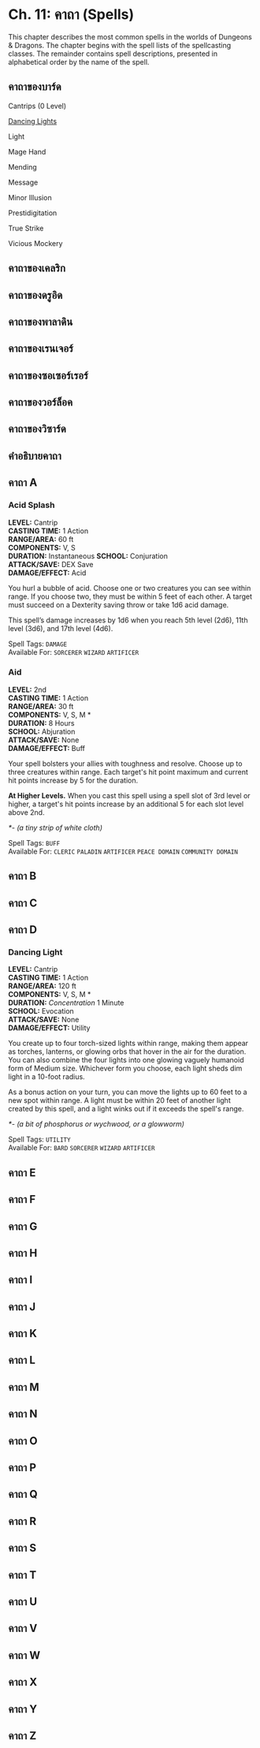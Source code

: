 # Ch. 11: คาถา (Spells)

This chapter describes the most common spells in the worlds of Dungeons & Dragons. The chapter begins with the spell lists of the spellcasting classes. The remainder contains spell descriptions, presented in alphabetical order by the name of the spell.

## คาถาของบาร์ด

Cantrips (0 Level)

[Dancing Lights]()

Light

Mage Hand

Mending

Message

Minor Illusion

Prestidigitation

True Strike

Vicious Mockery

## คาถาของเคลริก

## คาถาของดรูอิด

## คาถาของพาลาดิน

## คาถาของเรนเจอร์

## คาถาของซอเซอร์เรอร์

## คาถาของวอร์ล็อค

## คาถาของวิซาร์ด

## คำอธิบายคาถา

## คาถา A
### Acid Splash
**LEVEL:** Cantrip  
**CASTING TIME:** 1 Action  
**RANGE/AREA:** 60 ft  
**COMPONENTS:** V, S  
**DURATION:** Instantaneous 
**SCHOOL:** Conjuration  
**ATTACK/SAVE:** DEX Save  
**DAMAGE/EFFECT:** Acid

You hurl a bubble of acid. Choose one or two creatures you can see within range. If you choose two, they must be within 5 feet of each other. A target must succeed on a Dexterity saving throw or take 1d6 acid damage.

This spell’s damage increases by 1d6 when you reach 5th level (2d6), 11th level (3d6), and 17th level (4d6).

Spell Tags: `DAMAGE`  
Available For: `SORCERER` `WIZARD` `ARTIFICER`

### Aid
**LEVEL:** 2nd  
**CASTING TIME:** 1 Action  
**RANGE/AREA:** 30 ft  
**COMPONENTS:** V, S, M *  
**DURATION:** 8 Hours  
**SCHOOL:** Abjuration  
**ATTACK/SAVE:** None  
**DAMAGE/EFFECT:** Buff

Your spell bolsters your allies with toughness and resolve. Choose up to three creatures within range. Each target's hit point maximum and current hit points increase by 5 for the duration.

**At Higher Levels.** When you cast this spell using a spell slot of 3rd level or higher, a target's hit points increase by an additional 5 for each slot level above 2nd.

_\*- (a tiny strip of white cloth)_

Spell Tags: `BUFF`  
Available For: `CLERIC` `PALADIN` `ARTIFICER` `PEACE DOMAIN` `COMMUNITY DOMAIN`

## คาถา B
## คาถา C
## คาถา D

### Dancing Light

**LEVEL:** Cantrip  
**CASTING TIME:** 1 Action  
**RANGE/AREA:** 120 ft  
**COMPONENTS:** V, S, M \*  
**DURATION:** _Concentration_ 1 Minute  
**SCHOOL:** Evocation  
**ATTACK/SAVE:** None  
**DAMAGE/EFFECT:** Utility

You create up to four torch-sized lights within range, making them appear as torches, lanterns, or glowing orbs that hover in the air for the duration. You can also combine the four lights into one glowing vaguely humanoid form of Medium size. Whichever form you choose, each light sheds dim light in a 10-foot radius.

As a bonus action on your turn, you can move the lights up to 60 feet to a new spot within range. A light must be within 20 feet of another light created by this spell, and a light winks out if it exceeds the spell's range.

_\*- (a bit of phosphorus or wychwood, or a glowworm)_

Spell Tags: `UTILITY`  
Available For: `BARD` `SORCERER` `WIZARD` `ARTIFICER`

## คาถา E
## คาถา F
## คาถา G
## คาถา H
## คาถา I
## คาถา J
## คาถา K
## คาถา L
## คาถา M
## คาถา N
## คาถา O
## คาถา P
## คาถา Q
## คาถา R
## คาถา S
## คาถา T
## คาถา U
## คาถา V
## คาถา W
## คาถา X
## คาถา Y
## คาถา Z